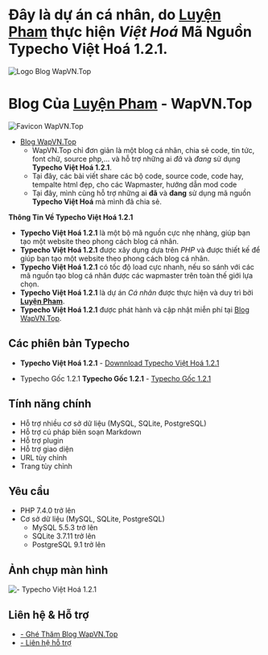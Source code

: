 # Đây là dự án cá nhân, do **[Luyện Pham](https://www.faecebook.com/cu.ti.9212)** thực hiện *Việt Hoá* Mã Nguồn **Typecho Việt Hoá 1.2.1**.

![Logo Blog WapVN.Top](https://wapvn.top/images/logo.png)
# Blog Của **[Luyện Pham](https://www.faecebook.com/cu.ti.9212)** - WapVN.Top
![Favicon WapVN.Top](https://wapvn.top/images/favicon.jpg)
- [Blog WapVN.Top](https://wapvn.top/)
  - WapVN.Top chỉ đơn giản là một blog cá nhân, chia sẻ code, tin tức, font chữ, source php,... và hỗ trợ những ai *đã* và *đang* sử dụng **Typecho Việt Hoá 1.2.1**.
  - Tại đây, các bài viết share các bộ code, source code, code hay, tempalte html đẹp, cho các Wapmaster, hướng dẫn mod code
  - Tại đây, mình cũng hỗ trợ những ai **đã** và **đang** sử dụng mã nguồn **Typecho Việt Hoá** mà mình đã chia sẻ.

**Thông Tin Về Typecho Việt Hoá 1.2.1**
- **Typecho Việt Hoá 1.2.1** là một bộ mã nguồn cực nhẹ nhàng, giúp bạn tạo một website theo phong cách blog cá nhân.
- **Typecho Việt Hoá 1.2.1** được xây dụng dựa trên *PHP* và được thiết kế để giúp bạn tạo một website theo phong cách blog cá nhân.
- **Typecho Việt Hoá 1.2.1** có tốc độ load cực nhanh, nếu so sánh với các mã nguồn tạo blog cá nhân được các wapmaster trên toàn thế giới lựa chọn.
- **Typecho Việt Hoá 1.2.1** là dự án *Cá nhân* được thực hiện và duy trì bởi **[Luyện Pham](https://www.faecebook.com/cu.ti.9212)**.
- **Typecho Việt Hoá 1.2.1** được phát hành và cập nhật miễn phí tại [Blog WapVN.Top](https://wapvn.top/).

## Các phiên bản Typecho
* **Typecho Việt Hoá 1.2.1** - [Downnload Typecho Việt Hoá 1.2.1](https://wapvn.top/share-typecho-1-2-1-viet-hoa.html)

* Typecho Gốc 1.2.1
  **Typecho Gốc 1.2.1** - [Typecho Gốc 1.2.1](https://github.com/typecho/typecho/releases/latest/download/typecho.zip)

## Tính năng chính
* Hỗ trợ nhiều cơ sở dữ liệu (MySQL, SQLite, PostgreSQL)
* Hỗ trợ cú pháp biên soạn Markdown
* Hỗ trợ plugin
* Hỗ trợ giao diện
* URL tùy chỉnh
* Trang tùy chỉnh

## Yêu cầu
* PHP 7.4.0 trở lên
* Cơ sở dữ liệu (MySQL, SQLite, PostgreSQL)
  * MySQL 5.5.3 trở lên
  * SQLite 3.7.11 trở lên
  * PostgreSQL 9.1 trở lên

## Ảnh chụp màn hình
![- Typecho Việt Hoá 1.2.1](https://wapvn.top/usr/themes/joe-vh/screenshot.png)

## Liên hệ & Hỗ trợ
* [- Ghé Thăm Blog WapVN.Top](https://wapvn.top/)
* [- Liên hệ hỗ trợ](https://wapvn.top/p-contact/)



